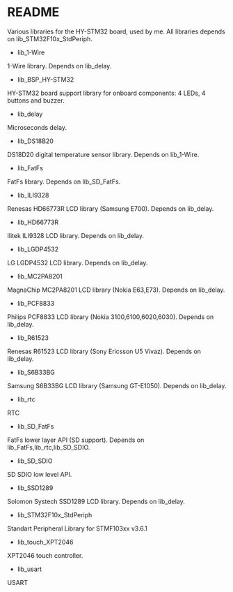 # README #

Various libraries for the HY-STM32 board, used by me.
All libraries depends on lib_STM32F10x_StdPeriph.

* lib_1-Wire

1-Wire library. Depends on lib_delay.
* lib_BSP_HY-STM32
  
HY-STM32 board support library for onboard components: 4 LEDs, 4 buttons and buzzer.
* lib_delay
  
Microseconds delay.
* lib_DS18B20
  
DS18D20 digital temperature sensor library. Depends on lib_1-Wire.
* lib_FatFs
  
FatFs library. Depends on lib_SD_FatFs.
* lib_ILI9328
  
Renesas HD66773R LCD library (Samsung E700). Depends on lib_delay.
* lib_HD66773R

Ilitek ILI9328 LCD library. Depends on lib_delay.
* lib_LGDP4532
  
LG LGDP4532 LCD library. Depends on lib_delay.
* lib_MC2PA8201
  
MagnaChip MC2PA8201 LCD library (Nokia E63,E73). Depends on lib_delay.
* lib_PCF8833
  
Philips PCF8833 LCD library (Nokia 3100,6100,6020,6030). Depends on lib_delay.
* lib_R61523
  
Renesas R61523 LCD library (Sony Ericsson U5 Vivaz). Depends on lib_delay.
* lib_S6B33BG
  
Samsung S6B33BG LCD library (Samsung GT-E1050). Depends on lib_delay.
* lib_rtc
  
RTC
* lib_SD_FatFs
  
FatFs lower layer API (SD support). Depends on lib_FatFs,lib_rtc,lib_SD_SDIO.
* lib_SD_SDIO
  
SD SDIO low level API.
* lib_SSD1289
  
Solomon Systech SSD1289 LCD library. Depends on lib_delay.
* lib_STM32F10x_StdPeriph
  
Standart Peripheral Library for STMF103xx v3.6.1
* lib_touch_XPT2046
  
XPT2046 touch controller.
* lib_usart
  
USART
